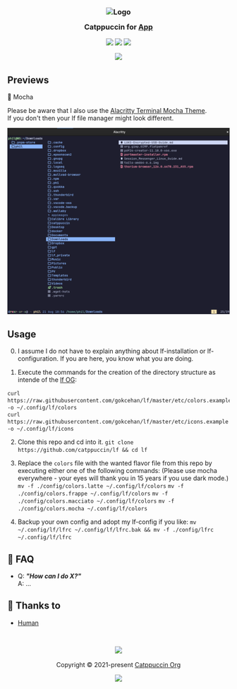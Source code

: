 <h3 align="center">
	<img src="https://raw.githubusercontent.com/catppuccin/catppuccin/main/assets/logos/exports/1544x1544_circle.png" width="100" alt="Logo"/><br/>
	<img src="https://raw.githubusercontent.com/catppuccin/catppuccin/main/assets/misc/transparent.png" height="30" width="0px"/>
	Catppuccin for <a href="https://github.com/catppuccin/template">App</a>
	<img src="https://raw.githubusercontent.com/catppuccin/catppuccin/main/assets/misc/transparent.png" height="30" width="0px"/>
</h3>

<p align="center">
	<a href="https://github.com/catppuccin/template/stargazers"><img src="https://img.shields.io/github/stars/catppuccin/template?colorA=363a4f&colorB=b7bdf8&style=for-the-badge"></a>
	<a href="https://github.com/catppuccin/template/issues"><img src="https://img.shields.io/github/issues/catppuccin/template?colorA=363a4f&colorB=f5a97f&style=for-the-badge"></a>
	<a href="https://github.com/catppuccin/template/contributors"><img src="https://img.shields.io/github/contributors/catppuccin/template?colorA=363a4f&colorB=a6da95&style=for-the-badge"></a>
</p>

<p align="center">
	<img src="https://raw.githubusercontent.com/catppuccin/catppuccin/main/assets/previews/preview.webp"/>
</p>

## Previews

<summary>🌿 Mocha</summary>

Please be aware that I also use the [Alacritty Terminal Mocha Theme](https://github.com/catppuccin/alacritty).  
If you don't then your lf file manager might look different.

<img src="assets/mocha.png"/>
</details>

## Usage

0. I assume I do not have to explain anything about lf-installation or lf-configuration.
   If you are here, you know what you are doing.

1. Execute the commands for the creation of the directory structure as intende of the [lf OG](https://github.com/gokcehan/lf/wiki/Colors-and-Icons):

```mkdir -p ~/.config/lf
curl https://raw.githubusercontent.com/gokcehan/lf/master/etc/colors.example -o ~/.config/lf/colors
curl https://raw.githubusercontent.com/gokcehan/lf/master/etc/icons.example -o ~/.config/lf/icons
```

2. Clone this repo and cd into it.
   `git clone https://github.com/catppuccin/lf && cd lf`

3. Replace the `colors` file with the wanted flavor file from this repo by executing either one of the following commands:
   (Please use mocha everywhere - your eyes will thank you in 15 years if you use dark mode.)
   `mv -f ./config/colors.latte ~/.config/lf/colors`
   `mv -f ./config/colors.frappe ~/.config/lf/colors`
   `mv -f ./config/colors.macciato ~/.config/lf/colors`
   `mv -f ./config/colors.mocha ~/.config/lf/colors`

4. Backup your own config and adopt my lf-config if you like:
   `mv ~/.config/lf/lfrc ~/.config/lf/lfrc.bak && mv -f ./config/lfrc ~/.config/lf/lfrc`

<!-- The FAQ section is optional. Remove if needed.-->

## 🙋 FAQ

- Q: **_"How can I do X?"_**\
  A: ...

## 💝 Thanks to

- [Human](https://github.com/catppuccin)

&nbsp;

<p align="center">
	<img src="https://raw.githubusercontent.com/catppuccin/catppuccin/main/assets/footers/gray0_ctp_on_line.svg?sanitize=true" />
</p>

<p align="center">
	Copyright &copy; 2021-present <a href="https://github.com/catppuccin" target="_blank">Catppuccin Org</a>
</p>

<p align="center">
	<a href="https://github.com/catppuccin/catppuccin/blob/main/LICENSE"><img src="https://img.shields.io/static/v1.svg?style=for-the-badge&label=License&message=MIT&logoColor=d9e0ee&colorA=363a4f&colorB=b7bdf8"/></a>
</p>
